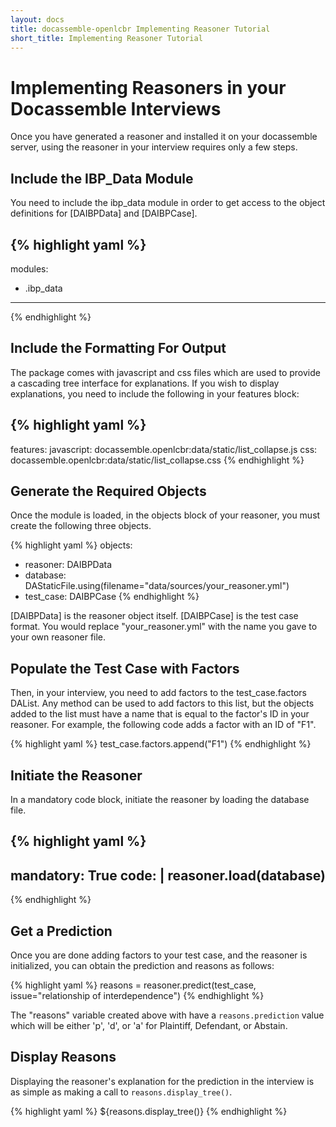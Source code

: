 ```yaml
---
layout: docs
title: docassemble-openlcbr Implementing Reasoner Tutorial
short_title: Implementing Reasoner Tutorial
---
```

# Implementing Reasoners in your Docassemble Interviews

Once you have generated a reasoner and installed it on your docassemble server, using the reasoner in your interview requires only a few steps.

## Include the IBP_Data Module

You need to include the ibp_data module in order to get access to the object definitions for [DAIBPData] and [DAIBPCase].

{% highlight yaml %}
---
modules:
  - .ibp_data
---
{% endhighlight %}

## Include the Formatting For Output

The package comes with javascript and css files which are used to provide a cascading tree interface for explanations.
If you wish to display explanations, you need to include the following in your features block:

{% highlight yaml %}
---
features:
  javascript: docassemble.openlcbr:data/static/list_collapse.js
  css: docassemble.openlcbr:data/static/list_collapse.css
{% endhighlight %}

## Generate the Required Objects

Once the module is loaded, in the objects block of your reasoner, you must create the following three objects.

{% highlight yaml %}
objects:
  - reasoner: DAIBPData
  - database: DAStaticFile.using(filename="data/sources/your_reasoner.yml")
  - test_case: DAIBPCase
{% endhighlight %}

[DAIBPData] is the reasoner object itself.  [DAIBPCase] is the test case format. You would replace "your_reasoner.yml" with the name
you gave to your own reasoner file.

## Populate the Test Case with Factors

Then, in your interview, you need to add factors to the test_case.factors DAList. Any method can be used
to add factors to this list, but the objects added to the list must have a name that is equal to the factor's ID
in your reasoner.  For example, the following code adds a factor with an ID of "F1".

{% highlight yaml %}
test_case.factors.append("F1")
{% endhighlight %}

## Initiate the Reasoner

In a mandatory code block, initiate the reasoner by loading the database file.

{% highlight yaml %}
---
mandatory: True
code: |
  reasoner.load(database)
---
{% endhighlight %}

## Get a Prediction

Once you are done adding factors to your test case, and the reasoner is initialized, you can obtain the prediction and reasons
as follows:

{% highlight yaml %}
reasons = reasoner.predict(test_case, issue="relationship of interdependence")
{% endhighlight %}

The "reasons" variable created above with have a `reasons.prediction` value which will be either 'p', 'd', or 'a' for Plaintiff,
Defendant, or Abstain.

## Display Reasons

Displaying the reasoner's explanation for the prediction in the interview is as simple as making a call to `reasons.display_tree()`.

{% highlight yaml %}
  ${reasons.display_tree()}
{% endhighlight %}
